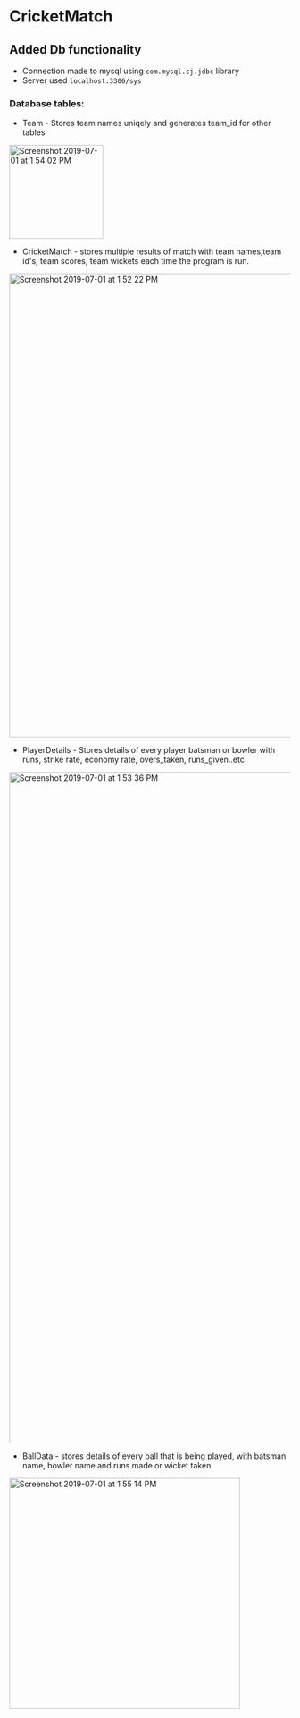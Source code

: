 # CricketMatch

## Added Db functionality
* Connection made to mysql using `com.mysql.cj.jdbc` library
* Server used `localhost:3306/sys`



### Database tables:
 * Team - Stores team names uniqely and generates team_id for other tables
 
 <img width="168" alt="Screenshot 2019-07-01 at 1 54 02 PM" src="https://user-images.githubusercontent.com/24803889/60423120-1dcc1c80-9c0b-11e9-8679-5839fb3782fa.png">
 
 
 * CricketMatch - stores multiple results of match with team names,team id's, team scores, team wickets each time the program is run.
 
 <img width="830" alt="Screenshot 2019-07-01 at 1 52 22 PM" src="https://user-images.githubusercontent.com/24803889/60423165-33d9dd00-9c0b-11e9-823d-4043b54f4af3.png">
 
 * PlayerDetails - Stores details of every player batsman or bowler with runs, strike rate, economy rate, overs_taken, runs_given..etc
 
 <img width="1201" alt="Screenshot 2019-07-01 at 1 53 36 PM" src="https://user-images.githubusercontent.com/24803889/60423193-43592600-9c0b-11e9-91ae-06accda81e81.png">

 
 * BallData - stores details of every ball that is being played, with batsman name, bowler name and runs made or wicket taken
 
 
 <img width="413" alt="Screenshot 2019-07-01 at 1 55 14 PM" src="https://user-images.githubusercontent.com/24803889/60423000-ce85ec00-9c0a-11e9-9598-64642c0d4f1f.png">
